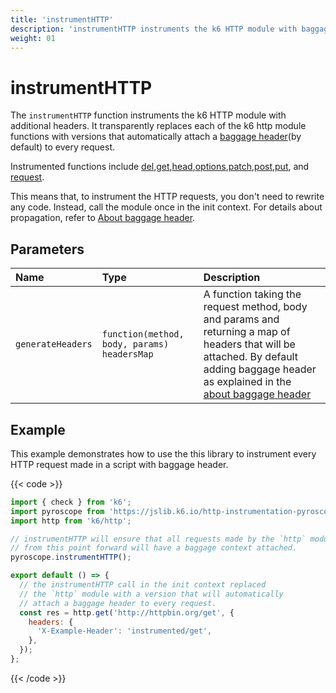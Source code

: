 ```yaml
---
title: 'instrumentHTTP'
description: 'instrumentHTTP instruments the k6 HTTP module with baggage header.'
weight: 01
---
```


# instrumentHTTP

The `instrumentHTTP` function instruments the k6 HTTP module with additional headers. It transparently replaces each of the k6 http module functions with versions that automatically attach a [baggage header](https://grafana.com/docs/k6/<K6_VERSION>/javascript-api/jslib/http-instrumentation-pyroscope#about-baggage-header)(by default) to every request.

Instrumented functions include [del](https://grafana.com/docs/k6/<K6_VERSION>/javascript-api/k6-http/del),[get](https://grafana.com/docs/k6/<K6_VERSION>/javascript-api/k6-http/get),[head](https://grafana.com/docs/k6/<K6_VERSION>/javascript-api/k6-http/head),[options](https://grafana.com/docs/k6/<K6_VERSION>/javascript-api/k6-http/options),[patch](https://grafana.com/docs/k6/<K6_VERSION>/javascript-api/k6-http/patch),[post](https://grafana.com/docs/k6/<K6_VERSION>/javascript-api/k6-http/post),[put](https://grafana.com/docs/k6/<K6_VERSION>/javascript-api/k6-http/head), and [request](https://grafana.com/docs/k6/<K6_VERSION>/javascript-api/k6-http/request).

This means that, to instrument the HTTP requests, you don't need to rewrite any code.
Instead, call the module once in the init context.
For details about propagation, refer to [About baggage header](https://grafana.com/docs/k6/<K6_VERSION>/javascript-api/jslib/http-instrumentation-pyroscope#about-baggage-header).

## Parameters

| Name              | Type                                        | Description                                                                                                                                                                                                                                                                                                    |
| :---------------- | :------------------------------------------ | :------------------------------------------------------------------------------------------------------------------------------------------------------------------------------------------------------------------------------------------------------------------------------------------------------------- |
| `generateHeaders` | `function(method, body, params) headersMap` | A function taking the request method, body and params and returning a map of headers that will be attached. By default adding baggage header as explained in the [about baggage header](https://grafana.com/docs/k6/<K6_VERSION>/javascript-api/jslib/http-instrumentation-pyroscope#about-baggage-header) |

## Example

This example demonstrates how to use the this library to instrument every HTTP request made in a script with baggage header.

{{< code >}}

```javascript
import { check } from 'k6';
import pyroscope from 'https://jslib.k6.io/http-instrumentation-pyroscope/{{< param "JSLIB_PYROSCOPE_VERSION" >}}/index.js';
import http from 'k6/http';

// instrumentHTTP will ensure that all requests made by the `http` module
// from this point forward will have a baggage context attached.
pyroscope.instrumentHTTP();

export default () => {
  // the instrumentHTTP call in the init context replaced
  // the `http` module with a version that will automatically
  // attach a baggage header to every request.
  const res = http.get('http://httpbin.org/get', {
    headers: {
      'X-Example-Header': 'instrumented/get',
    },
  });
};
```

{{< /code >}}
